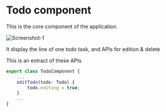 # Todo component

This is the core component of the application.

![Screenshot-1](screenshots/todo/todo.png)

It display the line of one todo task, and APIs for edition & delete

This is an extract of these APIs

```typescript
export class TodoComponent {
    ...
    editTodo(todo: Todo) {
        todo.editing = true;
    }
    ...
}
```
